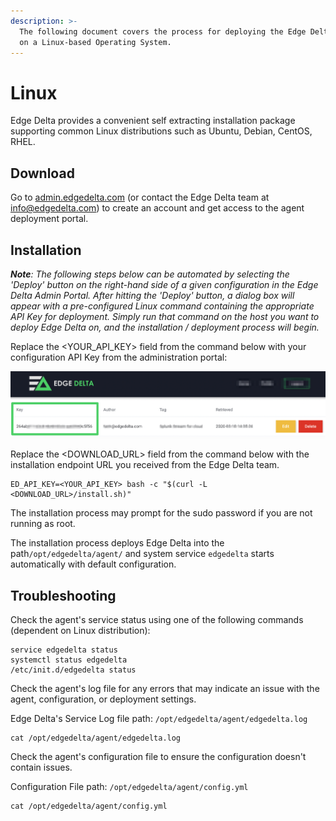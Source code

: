```yaml
---
description: >-
  The following document covers the process for deploying the Edge Delta service
  on a Linux-based Operating System.
---
```


# Linux

Edge Delta provides a convenient self extracting installation package supporting common Linux distributions such as Ubuntu, Debian, CentOS, RHEL. 

## Download

Go to [admin.edgedelta.com](https://admin.edgedelta.com) \(or contact the Edge Delta team at [info@edgedelta.com](mailto:info@edgedelta.com)\) to create an account and get access to the agent deployment portal. 

## Installation

_**Note**: The following steps below can be automated by selecting the 'Deploy' button on the right-hand side of a given configuration in the Edge Delta Admin Portal. After hitting the 'Deploy' button, a dialog box will appear with a pre-configured Linux command containing the appropriate API Key for deployment. Simply run that command on the host you want to deploy Edge Delta on, and the installation / deployment process will begin._  

Replace the &lt;YOUR\_API\_KEY&gt; field from the command below with your configuration API Key from the administration portal: 

![](../.gitbook/assets/screen-shot-2020-03-31-at-1.16.15-pm.png)

Replace the &lt;DOWNLOAD\_URL&gt; field from the command below with the installation endpoint URL you received from the Edge Delta team.

```text
ED_API_KEY=<YOUR_API_KEY> bash -c "$(curl -L <DOWNLOAD_URL>/install.sh)"
```

The installation process may prompt for the sudo password if you are not running as root. 

The installation process deploys Edge Delta into the path`/opt/edgedelta/agent/` and system service `edgedelta` starts automatically with default configuration.

## Troubleshooting

Check the agent's service status using one of the following commands \(dependent on Linux distribution\):

```text
service edgedelta status
systemctl status edgedelta
/etc/init.d/edgedelta status
```

Check the agent's log file for any errors that may indicate an issue with the agent, configuration, or deployment settings.  
  
Edge Delta's Service Log file path: `/opt/edgedelta/agent/edgedelta.log`

```
cat /opt/edgedelta/agent/edgedelta.log
```

Check the agent's configuration file to ensure the configuration doesn't contain issues.

Configuration File path: `/opt/edgedelta/agent/config.yml`

```
cat /opt/edgedelta/agent/config.yml
```



